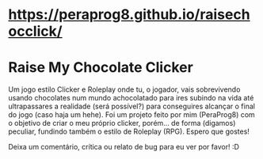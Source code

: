 # https://peraprog8.github.io/raisechocclick/
# Raise My Chocolate Clicker

Um jogo estilo Clicker e Roleplay onde tu, o jogador, vais sobrevivendo usando chocolates num mundo achocolatado para ires subindo na vida até ultrapassares a realidade (será possível?) para conseguires alcançar o final do jogo (caso haja um hehe). Foi um projeto feito por mim (PeraProg8) com o objetivo de criar o meu próprio clicker, porém... de forma (digamos) peculiar, fundindo também o estilo de Roleplay (RPG). Espero que gostes!

Deixa um comentário, crítica ou relato de bug para eu ver por favor! :D
